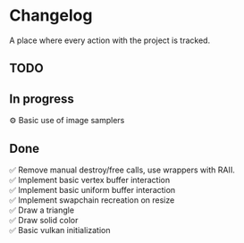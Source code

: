 # Changelog
A place where every action with the project is tracked.

## TODO

## In progress
⚙️ Basic use of image samplers

## Done
✅ Remove manual destroy/free calls, use wrappers with RAII. \
✅ Implement basic vertex buffer interaction \
✅ Implement basic uniform buffer interaction \
✅ Implement swapchain recreation on resize \
✅ Draw a triangle \
✅ Draw solid color \
✅ Basic vulkan initialization